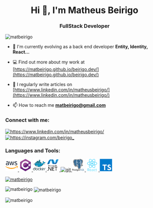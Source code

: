 <h1 align="center">Hi 👋, I'm Matheus Beirigo</h1>
<h3 align="center">FullStack Developer</h3>

<p align="left"> <img src="https://komarev.com/ghpvc/?username=matbeirigo&label=Profile%20views&color=16d044&style=flat-square" alt="matbeirigo" /> </p>

- 🌱 I'm currently evolving as a back end developer **Entity, Identity, React...**

- 💻 Find out more about my work at [https://matbeirigo.github.io/beirigo.dev/](https://matbeirigo.github.io/beirigo.dev/)

- 📝 I regularly write articles on [https://www.linkedin.com/in/matheusbeirigo/](https://www.linkedin.com/in/matheusbeirigo/)

- 📫 How to reach me **matbeirigo@gmail.com**

<h3 align="left">Connect with me:</h3>
<p align="left">
<a href="https://linkedin.com/in/https://www.linkedin.com/in/matheusbeirigo/" target="blank"><img align="center" src="https://raw.githubusercontent.com/rahuldkjain/github-profile-readme-generator/master/src/images/icons/Social/linked-in-alt.svg" alt="https://www.linkedin.com/in/matheusbeirigo/" height="30" width="40" /></a>
<a href="https://instagram.com/https://instagram.com/beirigo_" target="blank"><img align="center" src="https://raw.githubusercontent.com/rahuldkjain/github-profile-readme-generator/master/src/images/icons/Social/instagram.svg" alt="https://instagram.com/beirigo_" height="30" width="40" /></a>
</p>

<h3 align="left">Languages and Tools:</h3>
<p align="left"> <a href="https://aws.amazon.com" target="_blank" rel="noreferrer"> <img src="https://raw.githubusercontent.com/devicons/devicon/master/icons/amazonwebservices/amazonwebservices-original-wordmark.svg" alt="aws" width="40" height="40"/> </a> <a href="https://www.w3schools.com/cs/" target="_blank" rel="noreferrer"> <img src="https://raw.githubusercontent.com/devicons/devicon/master/icons/csharp/csharp-original.svg" alt="csharp" width="40" height="40"/> </a> <a href="https://www.docker.com/" target="_blank" rel="noreferrer"> <img src="https://raw.githubusercontent.com/devicons/devicon/master/icons/docker/docker-original-wordmark.svg" alt="docker" width="40" height="40"/> </a> <a href="https://dotnet.microsoft.com/" target="_blank" rel="noreferrer"> <img src="https://raw.githubusercontent.com/devicons/devicon/master/icons/dot-net/dot-net-original-wordmark.svg" alt="dotnet" width="40" height="40"/> </a> <a href="https://git-scm.com/" target="_blank" rel="noreferrer"> <img src="https://www.vectorlogo.zone/logos/git-scm/git-scm-icon.svg" alt="git" width="40" height="40"/> </a> <a href="https://www.postgresql.org" target="_blank" rel="noreferrer"> <img src="https://raw.githubusercontent.com/devicons/devicon/master/icons/postgresql/postgresql-original-wordmark.svg" alt="postgresql" width="40" height="40"/> </a> <a href="https://reactjs.org/" target="_blank" rel="noreferrer"> <img src="https://raw.githubusercontent.com/devicons/devicon/master/icons/react/react-original-wordmark.svg" alt="react" width="40" height="40"/> </a> <a href="https://www.typescriptlang.org/" target="_blank" rel="noreferrer"> <img src="https://raw.githubusercontent.com/devicons/devicon/master/icons/typescript/typescript-original.svg" alt="typescript" width="40" height="40"/> </a> </p>

<p align="left"> <a href="https://github.com/ryo-ma/github-profile-trophy"><img src="https://github-profile-trophy.vercel.app/?username=matbeirigo" alt="matbeirigo" /></a> </p>

<p><img align="left" src="https://github-readme-stats.vercel.app/api/top-langs?username=matbeirigo&show_icons=true&theme=dark&locale=pt-br&layout=compact" alt="matbeirigo" /></p>

<p>&nbsp;<img align="center" src="https://github-readme-stats.vercel.app/api?username=matbeirigo&show_icons=true&theme=dark&locale=pt-br" alt="matbeirigo" /></p>

<p><img align="center" src="https://github-readme-streak-stats.herokuapp.com/?user=matbeirigo&theme=dark" alt="matbeirigo" /></p>
